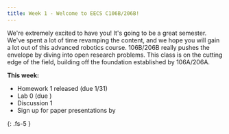 ```yaml
---
title: Week 1 - Welcome to EECS C106B/206B!
---
```


We're extremely excited to have you! It's going to be a great semester. We've spent a lot of time revamping the content, and we hope you will gain a lot out of this advanced robotics course. 106B/206B really pushes the envelope by diving into open research problems. This class is on the cutting edge of the field, building off the foundation established by 106A/206A. 

**This week:**
- Homework 1 released (due 1/31)
- Lab 0 (due )
- Discussion 1
- Sign up for paper presentations by 

{: .fs-5 }
